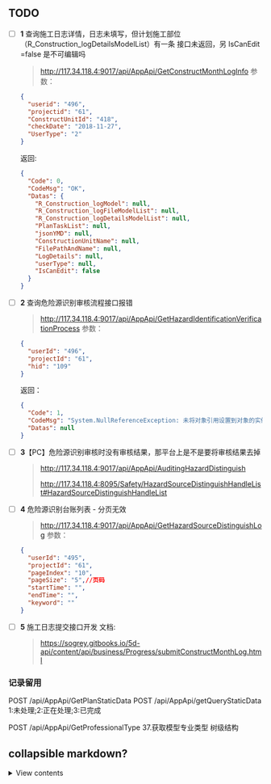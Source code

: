 ## TODO

- [ ] **1** 查询施工日志详情，日志未填写，但计划施工部位（R_Construction_logDetailsModelList）有一条 接口未返回，另 IsCanEdit =false 是不可编辑吗

    > http://117.34.118.4:9017/api/AppApi/GetConstructMonthLogInfo
    参数：
    ``` json
    {
      "userid": "496",
      "projectid": "61",
      "ConstructUnitId": "418",
      "checkDate": "2018-11-27",
      "UserType": "2"
    }
    ```
    返回:
    ``` json
    {
      "Code": 0,
      "CodeMsg": "OK",
      "Datas": {
        "R_Construction_logModel": null,
        "R_Construction_logFileModelList": null,
        "R_Construction_logDetailsModelList": null,
        "PlanTaskList": null,
        "jsonYMD": null,
        "ConstructionUnitName": null,
        "FilePathAndName": null,
        "LogDetails": null,
        "userType": null,
        "IsCanEdit": false
      }
    }
    ```


- [ ] **2** 查询危险源识别审核流程接口报错
    > http://117.34.118.4:9017/api/AppApi/GetHazardIdentificationVerificationProcess
    参数：
    ``` json
    {
      "userId": "496",
      "projectId": "61",
      "hid": "109"
    }
    ```
    返回：
    ``` json
    {
      "Code": 1,
      "CodeMsg": "System.NullReferenceException: 未将对象引用设置到对象的实例。\r\n   在 ConstructionProcessManageAPI.Controllers.AppApiController.GetHazardIdentificationVerificationProcess(HazardId Pmodel)",
      "Datas": null
    }
    ```
- [ ] **3**【PC】危险源识别审核时没有审核结果，那平台上是不是要将审核结果去掉
    > http://117.34.118.4:9017/api/AppApi/AuditingHazardDistinguish
    > 
    > http://117.34.118.4:8095/Safety/HazardSourceDistinguishHandleList#HazardSourceDistinguishHandleList

- [ ] **4** 危险源识别台账列表 - 分页无效
    > http://117.34.118.4:9017/api/AppApi/GetHazardSourceDistinguishLog
    参数：
    ``` json
    {
      "userId": "495",
      "projectId": "61",
      "pageIndex": "10",
      "pageSize": "5",//页码
      "startTime": "",
      "endTime": "",
      "keyword": ""
    }
    ```
- [ ] **5** 施工日志提交接口开发
    文档:

    > https://sogrey.gitbooks.io/5d-api/content/api/business/Progress/submitConstructMonthLog.html




### 记录留用

POST /api/AppApi/GetPlanStaticData
POST /api/AppApi/getQueryStaticData 1:未处理;2:正在处理;3:已完成

POST /api/AppApi/GetProfessionalType 37.获取模型专业类型 树级结构







## collapsible markdown?


<details>
<summary>View contents</summary>

* [`all`](#all)
* [`allEqual`](#allequal)
* [`any`](#any)

</details>